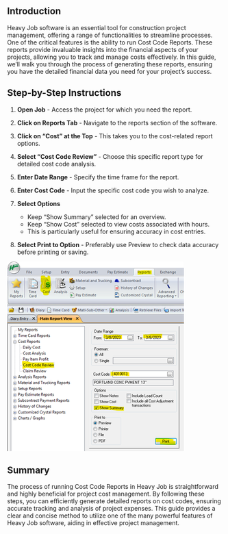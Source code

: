 ## Introduction

Heavy Job software is an essential tool for construction project management, offering a range of functionalities to streamline processes. One of the critical features is the ability to run Cost Code Reports. These reports provide invaluable insights into the financial aspects of your projects, allowing you to track and manage costs effectively. In this guide, we’ll walk you through the process of generating these reports, ensuring you have the detailed financial data you need for your project’s success.

## Step-by-Step Instructions

1. **Open Job** - Access the project for which you need the report.

2. **Click on Reports Tab** - Navigate to the reports section of the software.

3. **Click on “Cost” at the Top** - This takes you to the cost-related report options.

4. **Select “Cost Code Review”** - Choose this specific report type for detailed cost code analysis.

5. **Enter Date Range** - Specify the time frame for the report.

6. **Enter Cost Code** - Input the specific cost code you wish to analyze.

7. **Select Options**
      - Keep “Show Summary” selected for an overview. 
      - Keep “Show Cost” selected to view costs associated with hours.
     - This is particularly useful for ensuring accuracy in cost entries.

8. **Select Print to Option** - Preferably use Preview to check data accuracy before printing or saving.

![Main Report View](Images/HJ_CR_1.png)

## Summary

The process of running Cost Code Reports in Heavy Job is straightforward and highly beneficial for project cost management. By following these steps, you can efficiently generate detailed reports on cost codes, ensuring accurate tracking and analysis of project expenses. This guide provides a clear and concise method to utilize one of the many powerful features of Heavy Job software, aiding in effective project management.
